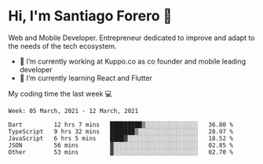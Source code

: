 # Hi, I'm Santiago Forero 👋
Web and Mobile Developer. Entrepreneur dedicated to improve and adapt to the needs of the tech ecosystem.

- 🔭 I’m currently working at Kuppo.co as co founder and mobile leading developer
- 🌱 I’m currently learning React and Flutter

My coding time the last week 💻
<!--START_SECTION:waka-->
```text
Week: 05 March, 2021 - 12 March, 2021

Dart         12 hrs 7 mins   █████████▒░░░░░░░░░░░░░░░   36.80 % 
TypeScript   9 hrs 32 mins   ███████▒░░░░░░░░░░░░░░░░░   28.97 % 
JavaScript   6 hrs 5 mins    ████▓░░░░░░░░░░░░░░░░░░░░   18.52 % 
JSON         56 mins         ▓░░░░░░░░░░░░░░░░░░░░░░░░   02.85 % 
Other        53 mins         ▓░░░░░░░░░░░░░░░░░░░░░░░░   02.70 % 
```
<!--END_SECTION:waka-->
